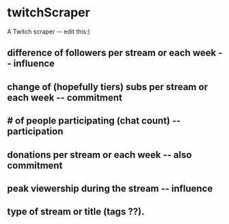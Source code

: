 # twitchScraper
A Twitch scraper -- edit this:)

## difference of followers per stream or each week -- influence
## change of (hopefully tiers) subs per stream or each week -- commitment
## # of people participating (chat count) -- participation
## donations per stream or each week -- also commitment
## peak viewership during the stream -- influence
## type of stream or title (tags ??). 
